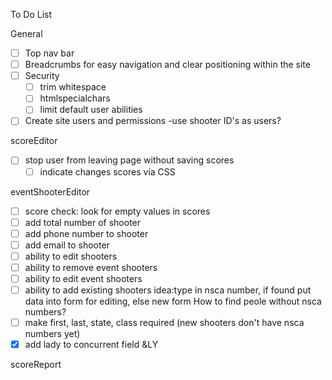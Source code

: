 To Do List

General
- [ ] Top nav bar
- [ ] Breadcrumbs for easy navigation and clear positioning within the site
- [ ] Security
	- [ ] trim whitespace
	- [ ] htmlspecialchars
	- [ ] limit default user abilities
- [ ] Create site users and permissions
	-use shooter ID's as users?
	
scoreEditor
- [ ] stop user from leaving page without saving scores
	- [ ] indicate changes scores via CSS

eventShooterEditor
- [ ] score check: look for empty values in scores
- [ ] add total number of shooter
- [ ] add phone number to shooter
- [ ] add email to shooter
- [ ] ability to edit shooters
- [ ] ability to remove event shooters
- [ ] ability to edit event shooters
- [ ] ability to add existing shooters
	idea:type in nsca number, if found put data into form for editing, else new form  How to find peole without nsca numbers?
- [ ] make first, last, state, class required (new shooters don't have nsca numbers yet)
- [x] add lady to concurrent field &LY

scoreReport